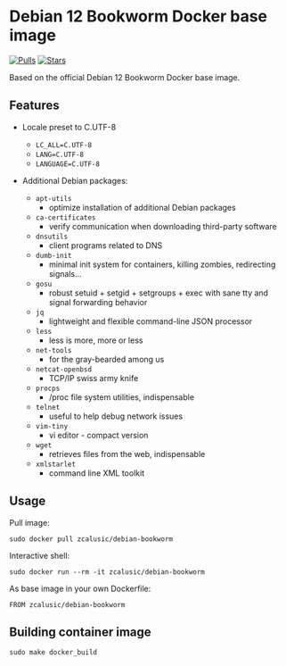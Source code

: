 # Debian 12 Bookworm Docker base image

[![Pulls](https://img.shields.io/docker/pulls/zcalusic/debian-bookworm.svg)](https://hub.docker.com/r/zcalusic/debian-bookworm/)
[![Stars](https://img.shields.io/docker/stars/zcalusic/debian-bookworm.svg)](https://hub.docker.com/r/zcalusic/debian-bookworm/)

Based on the official Debian 12 Bookworm Docker base image.

## Features

* Locale preset to C.UTF-8
  * `LC_ALL=C.UTF-8`
  * `LANG=C.UTF-8`
  * `LANGUAGE=C.UTF-8`

* Additional Debian packages:
  * `apt-utils`
    * optimize installation of additional Debian packages
  * `ca-certificates`
    * verify communication when downloading third-party software
  * `dnsutils`
    * client programs related to DNS
  * `dumb-init`
    * minimal init system for containers, killing zombies, redirecting signals...
  * `gosu`
    * robust setuid + setgid + setgroups + exec with sane tty and signal forwarding behavior
  * `jq`
    * lightweight and flexible command-line JSON processor
  * `less`
    * less is more, more or less
  * `net-tools`
    * for the gray-bearded among us
  * `netcat-openbsd`
    * TCP/IP swiss army knife
  * `procps`
    * /proc file system utilities, indispensable
  * `telnet`
    * useful to help debug network issues
  * `vim-tiny`
    * vi editor - compact version
  * `wget`
    * retrieves files from the web, indispensable
  * `xmlstarlet`
    * command line XML toolkit

## Usage

Pull image:

```
sudo docker pull zcalusic/debian-bookworm
```

Interactive shell:

```
sudo docker run --rm -it zcalusic/debian-bookworm
```

As base image in your own Dockerfile:

```
FROM zcalusic/debian-bookworm
```

## Building container image

```
sudo make docker_build
```
